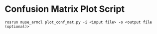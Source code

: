 # Confusion Matrix Plot Script

	rosrun muse_armcl plot_conf_mat.py -i <input file> -o <output file (optional)>
